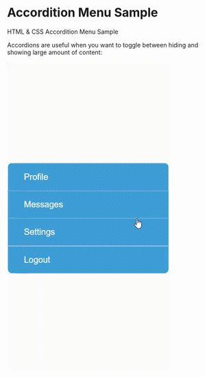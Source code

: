 # Accordition Menu Sample

HTML & CSS Accordition Menu Sample

Accordions are useful when you want to toggle between 
hiding and showing large amount of content:

![demo gif](https://github.com/bishwjeet-singh/Accordition-menu/blob/master/demo.gif)
